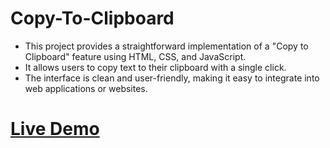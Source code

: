 # Copy-To-Clipboard

<ul>
<li>This project provides a straightforward implementation of a "Copy to Clipboard" feature using HTML, CSS, and JavaScript. </li>
<li>It allows users to copy text to their clipboard with a single click. </li>
<li>The interface is clean and user-friendly, making it easy to integrate into web applications or websites.</li>
</ul>

# [Live Demo](https://copy-to-clipboard-js.netlify.app)

